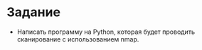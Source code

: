 # Задание 
* Написать программу на Python, которая будет проводить сканирование с использованием nmap.
